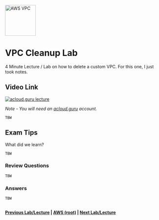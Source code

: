 <img src="https://i.imgur.com/4x1VSb6.png" height="100" title="AWS VPC" />


VPC Cleanup Lab
======

4 Minute Lecture / Lab on how to delete a custom VPC.  For this one, I just took notes.
 
  
## Video Link

[![acloud.guru lecture](https://i.imgur.com/uDQxenr.png)](https://acloud.guru/course/aws-certified-solutions-architect-associate/learn/vpc/0ac93dc9-28bc-70e2-f867-f11510d8b6d2/watch)

*Note - You will need an [acloud.guru](acloud.guru) account.*


    TBW
      

## Exam Tips

What did we learn?

    TBW

     
### Review Questions

    TBW
    

### Answers

    TBW


 
## 

**[Previous Lab/Lecture](vpc-end-point-lab.md) | [AWS (root)](../readme.adoc) | [Next Lab/Lecture](vpc-cleanup-lab.md)**









